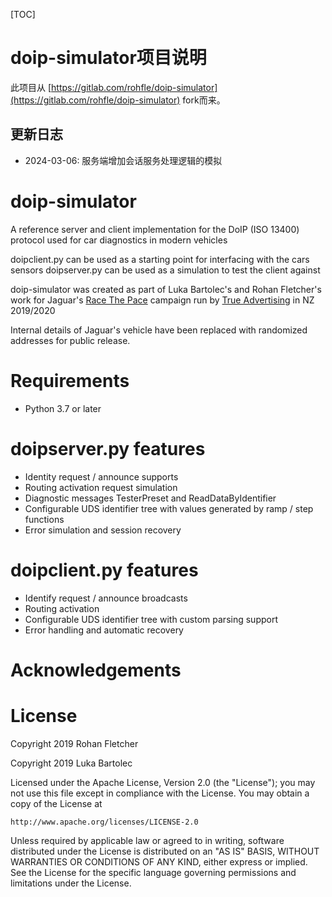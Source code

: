 [TOC]

# doip-simulator项目说明

此项目从 [https://gitlab.com/rohfle/doip-simulator](https://gitlab.com/rohfle/doip-simulator) fork而来。

## 更新日志
- 2024-03-06: 服务端增加会话服务处理逻辑的模拟

# doip-simulator

A reference server and client implementation for the DoIP (ISO 13400) protocol
used for car diagnostics in modern vehicles

doipclient.py can be used as a starting point for interfacing with the cars sensors
doipserver.py can be used as a simulation to test the client against

doip-simulator was created as part of Luka Bartolec's and Rohan Fletcher's work for Jaguar's
[Race The Pace](https://web.archive.org/web/20200115023337/http://www.racethepace.co.nz/)
campaign run by [True Advertising](http://thisistrue.co/) in NZ 2019/2020

Internal details of Jaguar's vehicle have been replaced with randomized addresses
for public release.

# Requirements
- Python 3.7 or later

# doipserver.py features
- Identity request / announce supports
- Routing activation request simulation
- Diagnostic messages TesterPreset and ReadDataByIdentifier
- Configurable UDS identifier tree with values generated by ramp / step functions
- Error simulation and session recovery

# doipclient.py features
- Identify request / announce broadcasts
- Routing activation
- Configurable UDS identifier tree with custom parsing support
- Error handling and automatic recovery

# Acknowledgements


# License

Copyright 2019 Rohan Fletcher

Copyright 2019 Luka Bartolec

Licensed under the Apache License, Version 2.0 (the "License");
you may not use this file except in compliance with the License.
You may obtain a copy of the License at

    http://www.apache.org/licenses/LICENSE-2.0

Unless required by applicable law or agreed to in writing, software
distributed under the License is distributed on an "AS IS" BASIS,
WITHOUT WARRANTIES OR CONDITIONS OF ANY KIND, either express or implied.
See the License for the specific language governing permissions and
limitations under the License.
